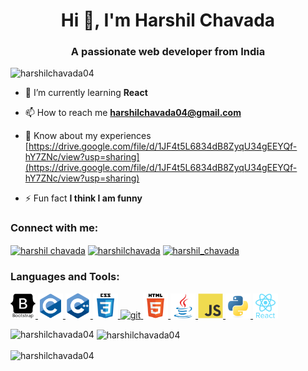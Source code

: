 <h1 align="center">Hi 👋, I'm Harshil Chavada</h1>
<h3 align="center">A passionate web developer from India</h3>

<p align="left"> <img src="https://komarev.com/ghpvc/?username=harshilchavada04&label=Profile%20views&color=0e75b6&style=flat" alt="harshilchavada04" /> </p>

- 🌱 I’m currently learning **React**

- 📫 How to reach me **harshilchavada04@gmail.com**

- 📄 Know about my experiences [https://drive.google.com/file/d/1JF4t5L6834dB8ZyqU34gEEYQf-hY7ZNc/view?usp=sharing](https://drive.google.com/file/d/1JF4t5L6834dB8ZyqU34gEEYQf-hY7ZNc/view?usp=sharing)

- ⚡ Fun fact **I think I am funny**

<h3 align="left">Connect with me:</h3>
<p align="left">
<a href="https://linkedin.com/in/harshil chavada" target="blank"><img align="center" src="https://raw.githubusercontent.com/rahuldkjain/github-profile-readme-generator/master/src/images/icons/Social/linked-in-alt.svg" alt="harshil chavada" height="30" width="40" /></a>
<a href="https://instagram.com/harshilchavada" target="blank"><img align="center" src="https://raw.githubusercontent.com/rahuldkjain/github-profile-readme-generator/master/src/images/icons/Social/instagram.svg" alt="harshilchavada" height="30" width="40" /></a>
<a href="https://www.leetcode.com/harshil_chavada" target="blank"><img align="center" src="https://raw.githubusercontent.com/rahuldkjain/github-profile-readme-generator/master/src/images/icons/Social/leet-code.svg" alt="harshil_chavada" height="30" width="40" /></a>
</p>

<h3 align="left">Languages and Tools:</h3>
<p align="left"> <a href="https://getbootstrap.com" target="_blank" rel="noreferrer"> <img src="https://raw.githubusercontent.com/devicons/devicon/master/icons/bootstrap/bootstrap-plain-wordmark.svg" alt="bootstrap" width="40" height="40"/> </a> <a href="https://www.cprogramming.com/" target="_blank" rel="noreferrer"> <img src="https://raw.githubusercontent.com/devicons/devicon/master/icons/c/c-original.svg" alt="c" width="40" height="40"/> </a> <a href="https://www.w3schools.com/cpp/" target="_blank" rel="noreferrer"> <img src="https://raw.githubusercontent.com/devicons/devicon/master/icons/cplusplus/cplusplus-original.svg" alt="cplusplus" width="40" height="40"/> </a> <a href="https://www.w3schools.com/css/" target="_blank" rel="noreferrer"> <img src="https://raw.githubusercontent.com/devicons/devicon/master/icons/css3/css3-original-wordmark.svg" alt="css3" width="40" height="40"/> </a> <a href="https://git-scm.com/" target="_blank" rel="noreferrer"> <img src="https://www.vectorlogo.zone/logos/git-scm/git-scm-icon.svg" alt="git" width="40" height="40"/> </a> <a href="https://www.w3.org/html/" target="_blank" rel="noreferrer"> <img src="https://raw.githubusercontent.com/devicons/devicon/master/icons/html5/html5-original-wordmark.svg" alt="html5" width="40" height="40"/> </a> <a href="https://www.java.com" target="_blank" rel="noreferrer"> <img src="https://raw.githubusercontent.com/devicons/devicon/master/icons/java/java-original.svg" alt="java" width="40" height="40"/> </a> <a href="https://developer.mozilla.org/en-US/docs/Web/JavaScript" target="_blank" rel="noreferrer"> <img src="https://raw.githubusercontent.com/devicons/devicon/master/icons/javascript/javascript-original.svg" alt="javascript" width="40" height="40"/> </a> <a href="https://www.python.org" target="_blank" rel="noreferrer"> <img src="https://raw.githubusercontent.com/devicons/devicon/master/icons/python/python-original.svg" alt="python" width="40" height="40"/> </a> <a href="https://reactjs.org/" target="_blank" rel="noreferrer"> <img src="https://raw.githubusercontent.com/devicons/devicon/master/icons/react/react-original-wordmark.svg" alt="react" width="40" height="40"/> </a> </p>

<p><img align="left" src="https://github-readme-stats.vercel.app/api/top-langs?username=harshilchavada04&show_icons=true&locale=en&layout=compact" alt="harshilchavada04" /></p>

<p>&nbsp;<img align="center" src="https://github-readme-stats.vercel.app/api?username=harshilchavada04&show_icons=true&locale=en" alt="harshilchavada04" /></p>

<p><img align="center" src="https://github-readme-streak-stats.herokuapp.com/?user=harshilchavada04&" alt="harshilchavada04" /></p>
